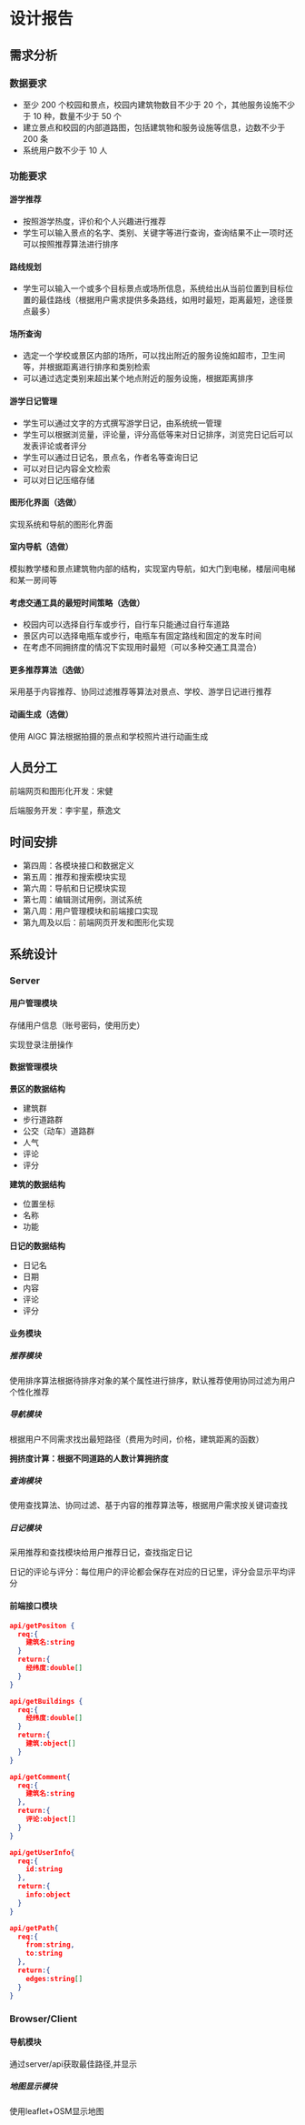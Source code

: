 # 设计报告
## 需求分析
### 数据要求
- 至少 200 个校园和景点，校园内建筑物数目不少于 20 个，其他服务设施不少于 10 种，数量不少于 50 个
- 建立景点和校园的内部道路图，包括建筑物和服务设施等信息，边数不少于 200 条
- 系统用户数不少于 10 人

### 功能要求
#### 游学推荐
- 按照游学热度，评价和个人兴趣进行推荐
- 学生可以输入景点的名字、类别、关键字等进行查询，查询结果不止一项时还可以按照推荐算法进行排序

#### 路线规划
- 学生可以输入一个或多个目标景点或场所信息，系统给出从当前位置到目标位置的最佳路线（根据用户需求提供多条路线，如用时最短，距离最短，途径景点最多）

#### 场所查询
- 选定一个学校或景区内部的场所，可以找出附近的服务设施如超市，卫生间等，并根据距离进行排序和类别检索
- 可以通过选定类别来超出某个地点附近的服务设施，根据距离排序

#### 游学日记管理
- 学生可以通过文字的方式撰写游学日记，由系统统一管理
- 学生可以根据浏览量，评论量，评分高低等来对日记排序，浏览完日记后可以发表评论或者评分
- 学生可以通过日记名，景点名，作者名等查询日记
- 可以对日记内容全文检索
- 可以对日记压缩存储

#### 图形化界面（选做）
实现系统和导航的图形化界面

#### 室内导航（选做）
模拟教学楼和景点建筑物内部的结构，实现室内导航，如大门到电梯，楼层间电梯和某一房间等

#### 考虑交通工具的最短时间策略（选做）
- 校园内可以选择自行车或步行，自行车只能通过自行车道路
- 景区内可以选择电瓶车或步行，电瓶车有固定路线和固定的发车时间
- 在考虑不同拥挤度的情况下实现用时最短（可以多种交通工具混合）

#### 更多推荐算法（选做）
采用基于内容推荐、协同过滤推荐等算法对景点、学校、游学日记进行推荐

#### 动画生成（选做）
使用 AIGC 算法根据拍摄的景点和学校照片进行动画生成
## 人员分工
前端网页和图形化开发：宋健

后端服务开发：李宇星，蔡逸文

## 时间安排
- 第四周：各模块接口和数据定义
- 第五周：推荐和搜索模块实现
- 第六周：导航和日记模块实现
- 第七周：编辑测试用例，测试系统
- 第八周：用户管理模块和前端接口实现
- 第九周及以后：前端网页开发和图形化实现

## 系统设计
### Server
#### 用户管理模块
存储用户信息（账号密码，使用历史）

实现登录注册操作
#### 数据管理模块
**景区的数据结构**
- 建筑群
- 步行道路群
- 公交（动车）道路群
- 人气
- 评论
- 评分

**建筑的数据结构**
- 位置坐标
- 名称
- 功能

**日记的数据结构**
- 日记名
- 日期
- 内容
- 评论
- 评分

#### 业务模块
##### 推荐模块
使用排序算法根据待排序对象的某个属性进行排序，默认推荐使用协同过滤为用户个性化推荐
##### 导航模块
根据用户不同需求找出最短路径（费用为时间，价格，建筑距离的函数）

**拥挤度计算：根据不同道路的人数计算拥挤度**
##### 查询模块
使用查找算法、协同过滤、基于内容的推荐算法等，根据用户需求按关键词查找
##### 日记模块
采用推荐和查找模块给用户推荐日记，查找指定日记

日记的评论与评分：每位用户的评论都会保存在对应的日记里，评分会显示平均评分

#### 前端接口模块

```json
api/getPositon {
  req:{
    建筑名:string
  }
  return:{
    经纬度:double[]
  }
}
```

```json
api/getBuildings {
  req:{
    经纬度:double[]
  }
  return:{
    建筑:object[]
  }
}
```

```json
api/getComment{
  req:{
    建筑名:string
  },
  return:{
    评论:object[]
  }
}
```

```json
api/getUserInfo{
  req:{
    id:string
  },
  return:{
    info:object
  }
}
```
```json
api/getPath{
  req:{
    from:string,
    to:string
  },
  return:{
    edges:string[]
  }
}
```

### Browser/Client

#### 导航模块
  通过server/api获取最佳路径,并显示
##### 地图显示模块
  使用leaflet+OSM显示地图


